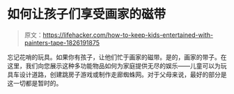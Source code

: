 # 如何让孩子们享受画家的磁带

> 原文：<https://lifehacker.com/how-to-keep-kids-entertained-with-painters-tape-1826191875>

忘记花哨的玩具。如果你有孩子，让他们忙于画家的磁带。是的，画家的带子。在这里，我们向您展示这种多功能物品如何为家庭提供无尽的娱乐——儿童可以为玩具车设计道路，创建跳房子游戏或制作走廊蜘蛛网。对于父母来说，最好的部分是这一切都是暂时的。